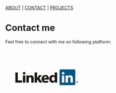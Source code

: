 [ABOUT](./index.md)  |  [CONTACT](./contact.md)  |  [PROJECTS](./projects.md)

# Contact me

Feel free to connect with me on following platform:

[![Linkedin](/images/linkedin.jpeg)](https://www.linkedin.com/in/jinal-patel-a26852192/)



